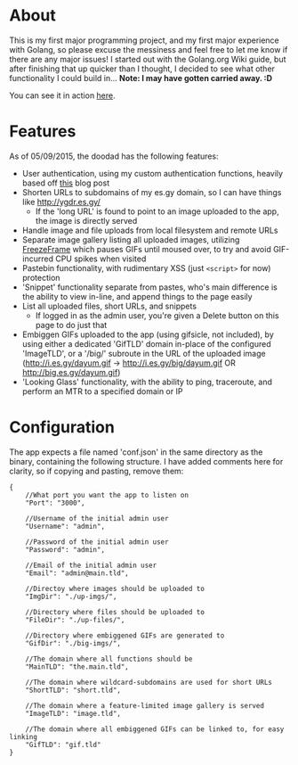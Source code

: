# About

This is my first major programming project, and my first major experience with Golang, so please excuse the messiness and feel free to let me know if there are any major issues!
I started out with the Golang.org Wiki guide, but after finishing that up quicker than I thought, I decided to see what other functionality I could build in...
**Note: I may have gotten carried away. :D**

You can see it in action [here](http://go.jba.io).

# Features
As of 05/09/2015, the doodad has the following features:
- User authentication, using my custom authentication functions, heavily based off [this](http://mschoebel.info/2014/03/09/snippet-golang-webapp-login-logout.html) blog post
- Shorten URLs to subdomains of my es.gy domain, so I can have things like http://ygdr.es.gy/
    - If the 'long URL' is found to point to an image uploaded to the app, the image is directly served 
- Handle image and file uploads from local filesystem and remote URLs
- Separate image gallery listing all uploaded images, utilizing [FreezeFrame](http://freezeframe.chrisantonellis.com/) which pauses GIFs until moused over, to try and avoid GIF-incurred CPU spikes when visited
- Pastebin functionality, with rudimentary XSS (just `<script>` for now) protection
- 'Snippet' functionality separate from pastes, who's main difference is the ability to view in-line, and append things to the page easily
- List all uploaded files, short URLs, and snippets
    - If logged in as the admin user, you're given a Delete button on this page to do just that
- Embiggen GIFs uploaded to the app (using gifsicle, not included), by using either a dedicated 'GifTLD' domain in-place of the configured 'ImageTLD', or a '/big/' subroute in the URL of the uploaded image (http://i.es.gy/dayum.gif -> http://i.es.gy/big/dayum.gif OR http://big.es.gy/dayum.gif)
- 'Looking Glass' functionality, with the ability to ping, traceroute, and perform an MTR to a specified domain or IP


# Configuration

The app expects a file named 'conf.json' in the same directory as the binary, containing the following structure.
I have added comments here for clarity, so if copying and pasting, remove them: 
```
{
    //What port you want the app to listen on
    "Port": "3000",

    //Username of the initial admin user
    "Username": "admin",

    //Password of the initial admin user
    "Password": "admin",

    //Email of the initial admin user
    "Email": "admin@main.tld",

    //Directoy where images should be uploaded to
    "ImgDir": "./up-imgs/",

    //Directory where files should be uploaded to
    "FileDir": "./up-files/",

    //Directory where embiggened GIFs are generated to
    "GifDir": "./big-imgs/",

    //The domain where all functions should be
    "MainTLD": "the.main.tld",

    //The domain where wildcard-subdomains are used for short URLs
    "ShortTLD": "short.tld",

    //The domain where a feature-limited image gallery is served
    "ImageTLD": "image.tld",

    //The domain where all embiggened GIFs can be linked to, for easy linking
    "GifTLD": "gif.tld"
}
```
